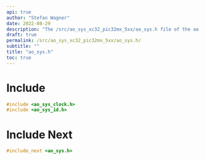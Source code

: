 ```yaml
---
api: true
author: "Stefan Wagner"
date: 2022-08-29
description: "The /src/ao_sys_xc32_pic32mx_5xx/ao_sys.h file of the ao real-time operating system."
draft: true
permalink: /src/ao_sys_xc32_pic32mx_5xx/ao_sys.h/
subtitle: ""
title: "ao_sys.h"
toc: true
---
```


# Include

```c
#include <ao_sys_clock.h>
#include <ao_sys_id.h>
```

# Include Next

```c
#include_next <ao_sys.h>
```

